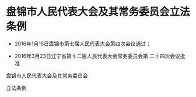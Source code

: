 # 盘锦市人民代表大会及其常务委员会立法条例

- 2016年1月15日盘锦市第七届人民代表大会第四次会议通过；

- 2016年3月23日辽宁省第十二届人民代表大会常务委员会第
  二十四次会议批准

<!-- INFO END -->

盘锦市人民代表大会及其常务委员会

立法条例
